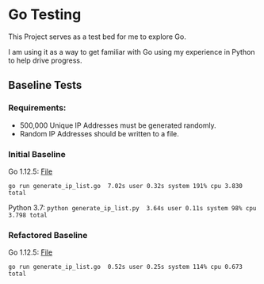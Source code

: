 # Go Testing

This Project serves as a test bed for me to explore Go.

I am using it as a way to get familiar with Go using my experience in Python to help drive progress.

## Baseline Tests

### Requirements:
- 500,000 Unique IP Addresses must be generated randomly.
- Random IP Addresses should be written to a file.

### Initial Baseline

Go 1.12.5: [File](https://github.com/edwinmillan/go_testing/blob/0057033bc2e6955d24d219bc4e4ea04cfc1db03b/generate_ip_list.go)

`go run generate_ip_list.go  7.02s user 0.32s system 191% cpu 3.830 total`

Python 3.7:
`python generate_ip_list.py  3.64s user 0.11s system 98% cpu 3.798 total`


### Refactored Baseline
Go 1.12.5: [File](https://github.com/edwinmillan/go_testing/blob/7f9b9e8bf56084bcee6a0a6d7d6b0efb1c8ab842/generate_ip_list.go)

`go run generate_ip_list.go  0.52s user 0.25s system 114% cpu 0.673 total`
